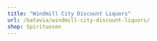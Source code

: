 ```yaml
---
title: "Windmill City Discount Liquors"
url: /batavia/windmill-city-discount-liquors/
shop: Spirituosen
---
```

